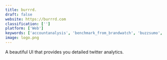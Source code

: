 ```yaml
---
title: burrrd.
draft: false 
website: https://burrrd.com
classification: ['']
platform: ['Web']
keywords: ['accountanalysis', 'benchmark_from_brandwatch', 'buzzsumo', 'flock', 'fruji', 'knowyourself.ai', 'knozen', 'kuku_analytics', 'life_on_twitter', 'mode_studio', 'narrow', 'route', 'social_media_benchmarks_by_socialinsider', 'socialnourish', 'stacklist', 'tweetfavy', 'unmetric', 'vaizle', 'nowtweets']
image: logo.png
---
```

A beautiful UI that provides you detailed twitter analytics.